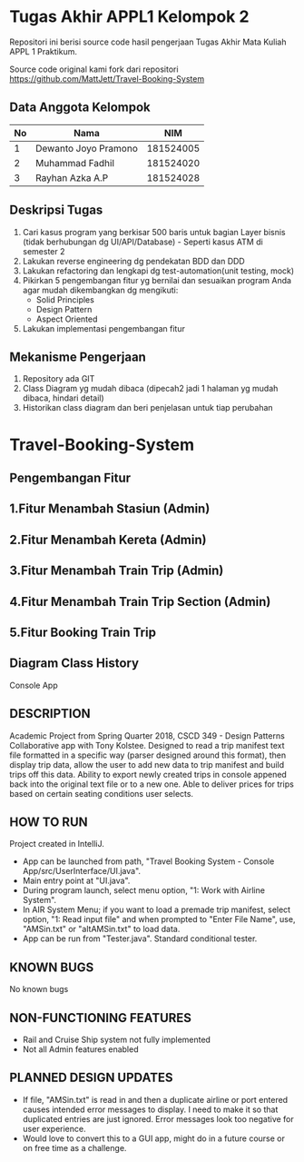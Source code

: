 # Tugas Akhir APPL1 Kelompok 2
Repositori ini berisi source code hasil pengerjaan Tugas Akhir Mata Kuliah APPL 1 Praktikum.

Source code original kami fork dari repositori https://github.com/MattJett/Travel-Booking-System

## Data Anggota Kelompok

No | Nama | NIM
------------ | ------------- | -------------
1 | Dewanto Joyo Pramono | 181524005
2 | Muhammad Fadhil | 181524020
3 | Rayhan Azka A.P | 181524028

## Deskripsi Tugas
1. Cari kasus program yang berkisar 500 baris untuk bagian Layer bisnis (tidak berhubungan dg UI/API/Database) - Seperti kasus ATM di semester 2
2. Lakukan reverse engineering dg pendekatan BDD dan DDD
3. Lakukan refactoring dan lengkapi dg test-automation(unit testing, mock)
4. Pikirkan 5 pengembangan fitur yg bernilai dan sesuaikan program Anda agar mudah dikembangkan dg mengikuti: 
    - Solid Principles
    - Design Pattern
    - Aspect Oriented
5. Lakukan implementasi pengembangan fitur

## Mekanisme Pengerjaan
1. Repository ada GIT
2. Class Diagram yg mudah dibaca (dipecah2 jadi 1 halaman yg mudah dibaca, hindari detail)
3. Historikan class diagram dan beri penjelasan untuk tiap perubahan

# Travel-Booking-System

## Pengembangan Fitur
1.Fitur Menambah Stasiun (Admin)
-----------
2.Fitur Menambah Kereta (Admin)
-----------
3.Fitur Menambah Train Trip (Admin)
-----------
4.Fitur Menambah Train Trip Section (Admin)
-----------
5.Fitur Booking Train Trip
-----------

## Diagram Class History

Console App

DESCRIPTION
-----------
Academic Project from Spring Quarter 2018, CSCD 349 - Design Patterns
Collaborative app with Tony Kolstee. Designed to read a trip manifest text file formatted in a specific way (parser designed around this format), then display trip data, allow the user to add new data to trip manifest and build trips off this data. Ability to export newly created trips in console appened back into the original text file or to a new one. Able to deliver prices for trips based on certain seating conditions user selects.

HOW TO RUN
----------
Project created in IntelliJ. 
* App can be launched from path, "Travel Booking System - Console App/src/UserInterface/UI.java".
* Main entry point at "UI.java". 
* During program launch, select menu option, "1: Work with Airline System".
* In AIR System Menu; if you want to load a premade trip manifest, select option, "1: Read input file" and when prompted to "Enter File Name", use, "AMSin.txt" or "altAMSin.txt" to load data.
* App can be run from "Tester.java". Standard conditional tester.

KNOWN BUGS
----------
No known bugs

NON-FUNCTIONING FEATURES
------------------------

* Rail and Cruise Ship system not fully implemented
* Not all Admin features enabled

PLANNED DESIGN UPDATES
----------------------
* If file, "AMSin.txt" is read in and then a duplicate airline or port entered causes intended error messages to display. I need to make it so that duplicated entries are just ignored. Error messages look too negative for user experience.
* Would love to convert this to a GUI app, might do in a future course or on free time as a challenge.
